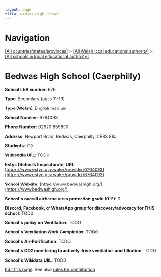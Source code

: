 ```yaml
---
layout: page
title: Bedwas High School
---
```

# Navigation

[[All countries/states/provinces]](../../..) > [[All Welsh local educational authority]](../..) > [[All schools in local educational authority]](..)

# Bedwas High School (Caerphilly)

**School LEA number**: 676

**Type**: Secondary (ages 11-19)

**Type (Welsh)**: English medium

**School Number**: 6764093

**Phone Number**: 02920 859800

**Address**: Newport Road, Bedwas, Caerphilly, CF83 8BJ

**Students**: 710

**Wikipedia URL**: TODO

**Estyn (Schools Inspectorate) URL**: [https://www.estyn.gov.wales/provider/6764093](https://www.estyn.gov.wales/provider/6764093)

**School Website**: [https://www.bedwashigh.org/](https://www.bedwashigh.org/)

**School's overall airborne virus protection grade (0-5)**: 0

**Discord, Facebook, or WhatsApp group for discovery/advocacy for THIS school**: TODO

**School's policy on Ventilation**: TODO

**School's Ventilation Work Completion**: TODO

**School's Air-Purification**: TODO

**School's CO2 monitoring to actively drive ventilation and filtration**: TODO

**School's Wikidata URL**: TODO




[Edit this page](https://github.com/VentilationProject/Wales/edit/prif/./Caerphilly/Bedwas_High_School.md). See also [rules for contribution](../../../contribution-rules/)